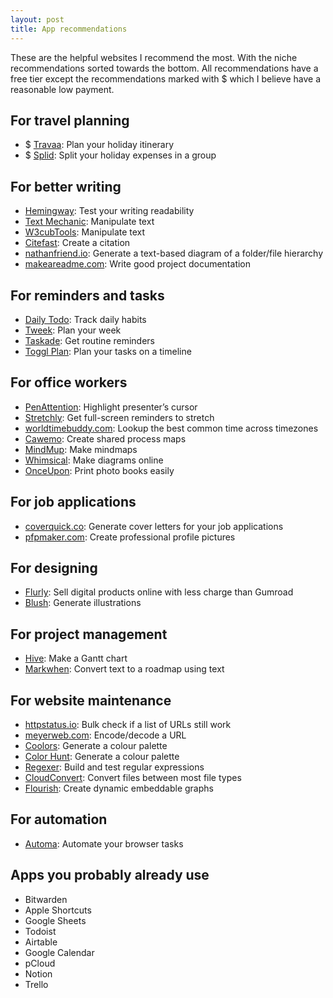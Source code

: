 ```yaml
---
layout: post
title: App recommendations
---
```


These are the helpful websites I recommend the most. With the niche recommendations sorted towards the bottom. All recommendations have a free tier except the recommendations marked with $ which I believe have a reasonable low payment.

## For travel planning

- $ [Travaa](http://travaa.com): Plan your holiday itinerary
- $ [Splid](https://splid.app/english): Split your holiday expenses in a group

## For better writing

- [Hemingway](http://www.hemingwayapp.com): Test your writing readability
- [Text Mechanic](http://textmechanic.com/): Manipulate text
- [W3cubTools](https://tools.w3cub.com/): Manipulate text
- [Citefast](https://www.citefast.com/?s=APA7#_Webpage): Create a citation
- [nathanfriend.io](https://tree.nathanfriend.io/): Generate a text-based diagram of a folder/file hierarchy
- [makeareadme.com](https://www.makeareadme.com/): Write good project documentation

## For reminders and tasks

- [Daily Todo](https://dailytodo.org): Track daily habits
- [Tweek](http://tweek.so): Plan your week
- [Taskade](https://www.taskade.com): Get routine reminders
- [Toggl Plan](https://toggl.com/plan/): Plan your tasks on a timeline

## For office workers

- [PenAttention](http://www.math.uaa.alaska.edu/~afkjm/PenAttention/download.html): Highlight presenter’s cursor
- [Stretchly](https://hovancik.net/stretchly): Get full-screen reminders to stretch
- [worldtimebuddy.com](https://www.worldtimebuddy.com/?pl=1&lid=2158177,1701668,1269843&h=1701668&hf=1): Lookup the best common time across timezones
- [Cawemo](https://identity.camunda.io/login?client_id=cawemo&success_url=https://identity.camunda.io/api/authorize?view%3Dlogin%26state%3D%257B%257D%26response_type%3Dcode%26scope%3Dcawemo-read%26client_id%3Dcawemo%26redirect_uri%3Dhttps%253A%252F%252Fcawemo.com%252Fiam-login-callback): Create shared process maps
- [MindMup](https://www.mindmup.com/): Make mindmaps
- [Whimsical](https://whimsical.com/): Make diagrams online
- [OnceUpon](https://onceupon.photo): Print photo books easily

## For job applications

- [coverquick.co](http://coverquick.co): Generate cover letters for your job applications
- [pfpmaker.com](https://pfpmaker.com/): Create professional profile pictures

## For designing

- [Flurly](https://flurly.com/): Sell digital products online with less charge than Gumroad
- [Blush](http://blush.design): Generate illustrations

## For project management

- [Hive](https://hive.com): Make a Gantt chart
- [Markwhen](https://markwhen.com): Convert text to a roadmap using text

## For website maintenance

- [httpstatus.io](http://httpstatus.io): Bulk check if a list of URLs still work
- [meyerweb.com](https://meyerweb.com/eric/tools/dencoder/): Encode/decode a URL
- [Coolors](https://coolors.co/ddfcad-c8e087-95a472-82846d-646165): Generate a colour palette
- [Color Hunt](https://colorhunt.co/): Generate a colour palette
- [Regexer](https://regexr.com/): Build and test regular expressions
- [CloudConvert](https://cloudconvert.com/): Convert files between most file types
- [Flourish](http://flourish.studio): Create dynamic embeddable graphs

## For automation

- [Automa](https://www.automa.site): Automate your browser tasks

## Apps you probably already use

* Bitwarden
* Apple Shortcuts
* Google Sheets
* Todoist
* Airtable
* Google Calendar
* pCloud
* Notion
* Trello